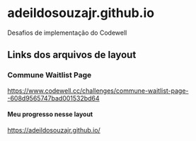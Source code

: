 # adeildosouzajr.github.io
Desafios de implementação do Codewell
## Links dos arquivos de layout

### Commune Waitlist Page
https://www.codewell.cc/challenges/commune-waitlist-page--608d9565747bad001532bd64

#### Meu progresso nesse layout
https://adeildosouzajr.github.io/